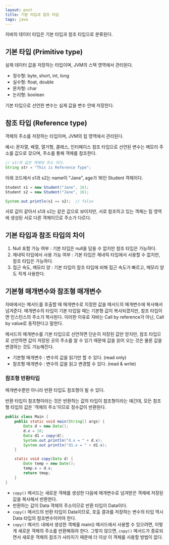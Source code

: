 ```yaml
---
layout: post
title: 기본 타입과 참조 타입
tags: java
---
```


자바의 데이터 타입은 기본 타입과 참조 타입으로 분류된다.

## 기본 타입 (Primitive type)

실제 데이터 값을 저장하는 타입이며, JVM의 스택 영역에서 관리된다.

- 정수형: byte, short, int, long
- 실수형: float, double
- 문자형: char
- 논리형: boolean

기본 타입으로 선언한 변수는 실제 값을 변수 안에 저장한다.

## 참조 타입 (Reference type)

객체의 주소를 저장하는 타입이며, JVM의 힙 영역에서 관리된다.

예시: 문자열, 배열, 열거형, 클래스, 인터페이스
참조 타입으로 선언된 변수는 메모리 주소를 값으로 갖으며, 주소를 통해 객체를 참조한다.

```java
// str의 값은 객체의 주소 이다.
String str = "This is Reference Type";
```

아래 코드에서 s1과 s2는 name이 "Jane", age가 16인 Student 객체이다.

```java
Student s1 = new Student("Jane", 16);
Student s2 = new Student("Jane", 16);

System.out.println(s1 == s2);  // false
```

서로 값이 같아서 s1과 s2는 같은 값으로 보이지만, 서로 참조하고 있는 객체는 힙 영역에 생성된 서로 다른 객체이므로 주소가 다르다.

## 기본 타입과 참조 타입의 차이

1. Null 포함 가능 여부 : 기본 타입은 null을 담을 수 없지만 참조 타입은 가능하다.
2. 제네릭 타입에서 사용 가능 여부 : 기본 타입은 제네릭 타입에서 사용할 수 없지만, 참조 타입은 가능하다.
3. 접근 속도, 메모리 양 : 기본 타입이 참조 타입에 비해 접근 속도가 빠르고, 메모리 양도 적게 사용한다.

## 기본형 매개변수와 참조형 매개변수

자바에서는 메서드를 호출할 때 매개변수로 지정한 값을 메서드의 매개변수에 복사해서 넘겨준다. 매개변수의 타입이 기본 타입일 때는 기본형 값이 복사되겠지만, 참조 타입이면 인스턴스의 주소가 복사된다. 이러한 이유로 자바는 Call by reference가 아닌, Call by value로 동작한다고 말한다.

메서드의 매개변수를 기본 타입으로 선언하면 단순히 저장된 값만 얻지만, 참조 타입으로 선언하면 값이 저장된 곳의 주소를 알 수 있기 때문에 값을 읽어 오는 것은 물론 값을 변경하는 것도 가능해진다.

- 기본형 매개변수 : 변수의 값을 읽기만 할 수 있다. (read only)
- 참조형 매개변수 : 변수의 값을 읽고 변경할 수 있다. (read & write)

### 참조형 반환타입

매개변수뿐만 아니라 반환 타입도 참조형이 될 수 있다.

반환 타입이 참조형이라는 것은 반환하는 값의 타입이 참조형이라는 얘긴데, 모든 참조형 타입의 값은 '객체의 주소'이므로 정수값이 반환된다.

```java
public class Main {
	public static void main(String[] args) {
		Data d = new Data();
		d.x = 10;
		Data d1 = copy(d);
		System.out.println("d.x = " + d.x);
		System.out.println("d1.x = " + d1.x);
	}

	static void copy(Data d) {
		Date temp = new Date();
		temp.x = d.x;
		return tmep;
	}
}
```

- `copy()` 메서드는 새로운 객체를 생성한 다음에 매개변수로 넘겨받은 객체에 저장된 값을 복사해서 반환한다.
- 반환하는 값이 Data 객체의 주소이므로 반환 타입이 Data이다.
- `copy()` 메서드의 반환 타입이 Data이므로, 호출 결과를 저장하는 변수의 타입 역시 Data 타입의 참조변수이어야 한다.
- `copy()` 메서드 내에서 생성한 객체를 main() 메서드에서 사용할 수 있으려면, 이렇게 새로운 객체의 주소를 반환해줘야 한다. 그렇지 않으면, `copy()` 메서드가 종료되면서 새로운 객체의 참조가 사라지기 때문에 더 이상 이 객체를 사용할 방법이 없다.
